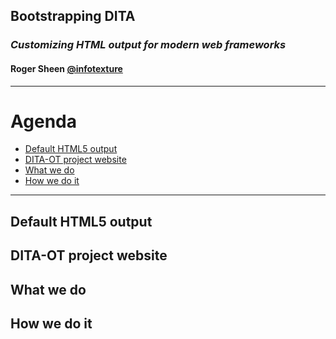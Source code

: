 ## Bootstrapping DITA

### _Customizing HTML output for modern web frameworks_

#### Roger Sheen [@infotexture](https://twitter.com/infotexture)

---

<i class="fa fa-sitemap fa-5x pull-right muted"></i>

# Agenda

<!-- 
Web developers often use CSS frameworks, HTML5 boilerplate or component libraries like Bootstrap or Foundation to quickly build robust, responsive sites. With custom HTML plug-ins, DITA-OT can be extended to produce HTML5 output that makes use of these common templates so that generated documents can build on existing front-end solutions.

This talk will outline the process, using the DITA-OT project website at dita-ot.org as an example.
-->

<!-- MarkdownTOC autolink="true" bracket="round" depth="1" -->

- [Default HTML5 output](#default-html5-output)
- [DITA-OT project website](#dita-ot-project-website)
- [What we do](#what-we-do)
- [How we do it](#how-we-do-it)

<!-- /MarkdownTOC -->

---

## Default HTML5 output

## DITA-OT project website

## What we do

## How we do it


